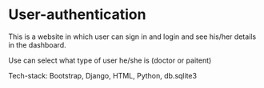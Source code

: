 # User-authentication

This is a website in which user can sign in and login and see his/her details in the dashboard.

Use can select what type of user he/she is (doctor or paitent)

Tech-stack: Bootstrap, Django, HTML, Python, db.sqlite3
